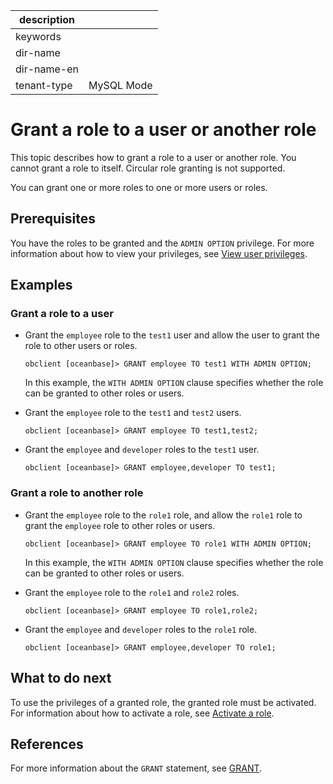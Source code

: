 | description ||
|---|---|
| keywords ||
| dir-name ||
| dir-name-en ||
| tenant-type | MySQL Mode |

# Grant a role to a user or another role

This topic describes how to grant a role to a user or another role. You cannot grant a role to itself. Circular role granting is not supported.

You can grant one or more roles to one or more users or roles.

## Prerequisites

You have the roles to be granted and the `ADMIN OPTION` privilege. For more information about how to view your privileges, see [View user privileges](../400.view-user-permissions-of-mysql-mode.md).

## Examples

### Grant a role to a user

* Grant the `employee` role to the `test1` user and allow the user to grant the role to other users or roles.

   ```shell
   obclient [oceanbase]> GRANT employee TO test1 WITH ADMIN OPTION;
   ```

   In this example, the `WITH ADMIN OPTION` clause specifies whether the role can be granted to other roles or users.

* Grant the `employee` role to the `test1` and `test2` users.

   ```shell
   obclient [oceanbase]> GRANT employee TO test1,test2;
   ```

* Grant the `employee` and `developer` roles to the `test1` user.

   ```shell
   obclient [oceanbase]> GRANT employee,developer TO test1;
   ```

### Grant a role to another role

* Grant the `employee` role to the `role1` role, and allow the `role1` role to grant the `employee` role to other roles or users.

   ```shell
   obclient [oceanbase]> GRANT employee TO role1 WITH ADMIN OPTION;
   ```

   In this example, the `WITH ADMIN OPTION` clause specifies whether the role can be granted to other roles or users.

* Grant the `employee` role to the `role1` and `role2` roles.

   ```shell
   obclient [oceanbase]> GRANT employee TO role1,role2;
   ```

* Grant the `employee` and `developer` roles to the `role1` role.

   ```shell
   obclient [oceanbase]> GRANT employee,developer TO role1;
   ```

## What to do next

To use the privileges of a granted role, the granted role must be activated. For information about how to activate a role, see [Activate a role](500.activating-roles-of-mysql-mode.md).

## References

For more information about the `GRANT` statement, see [GRANT](../../../../../../700.reference/500.sql-reference/100.sql-syntax/200.common-tenant-of-mysql-mode/600.sql-statement-of-mysql-mode/5500.grant-of-mysql-mode.md).